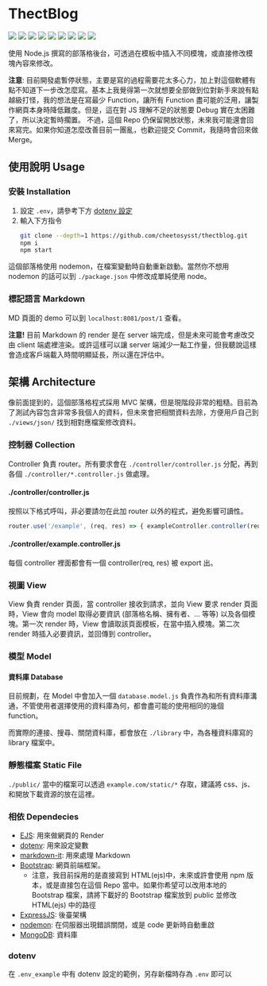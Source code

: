 # ThectBlog

[![](https://img.shields.io/github/license/cheetosysst/thectBlog?style=flat-square)]()
[![](https://img.shields.io/david/dev/cheetosysst/thectBlog?style=flat-square)]()
[![](https://img.shields.io/scrutinizer/quality/g/cheetosysst/thectBlog?style=flat-square)]()
[![](https://img.shields.io/codacy/grade/bbe55dd4142444ceb37e054215cecf09?style=flat-square)]()
[![](https://img.shields.io/github/issues/cheetosysst/thectBlog?style=flat-square)]()
[![](https://img.shields.io/github/issues-pr/cheetosysst/thectBlog?style=flat-square)]()
[![](https://img.shields.io/github/repo-size/cheetosysst/thectBlog?style=flat-square)]()
[![](https://img.shields.io/github/v/release/cheetosysst/thectBlog?style=flat-square)]()
[![](https://img.shields.io/github/downloads/cheetosysst/thectBlog/total?style=flat-square)]()

使用 Node.js 撰寫的部落格後台，可透過在模板中插入不同模塊，或直接修改模塊內容來修改。

**注意**: 目前開發處暫停狀態，主要是寫的過程需要花太多心力，加上對這個軟體有點不知道下一步改怎麼寫。基本上我覺得第一次就想要全部做到位對新手來說有點越級打怪，我的想法是在寫最少 Function，讓所有 Function 盡可能的泛用，讓製作網頁本身時降低難度。但是，這在對 JS 理解不足的狀態要 Debug 實在太困難了，所以決定暫時擱置。
不過，這個 Repo 仍保留開放狀態，未來我可能還會回來寫完。如果你知道怎麼改善目前一團亂，也歡迎提交 Commit，我隨時會回來做 Merge。

## 使用說明 Usage

### 安裝 Installation
1. 設定 `.env`，請參考下方 [dotenv 設定](#dotenv)
2. 輸入下方指令
	``` bash
	git clone --depth=1 https://github.com/cheetosysst/thectblog.git
	npm i
	npm start
	```
這個部落格使用 nodemon，在檔案變動時自動重新啟動。當然你不想用 nodemon 的話可以到 `./package.json` 中修改成單純使用 node。

### 標記語言 Markdown
MD 頁面的 demo 可以到 `localhost:8081/post/1` 查看。

**注意!** 目前 Markdown 的 render 是在 server 端完成，但是未來可能會考慮改交由 client 端處裡渲染。或許這樣可以讓 server 端減少一點工作量，但我聽說這樣會造成客戶端載入時間明顯延長，所以還在評估中。


## 架構 Architecture
像前面提到的，這個部落格程式採用 MVC 架構，但是現階段非常的粗糙。目前為了測試內容包含非常多我個人的資料，但未來會把相關資料去除，方便用戶自己到 `./views/json/` 找到相對應檔案修改資料。

### 控制器 Collection
Controller 負責 router。所有要求會在 `./controller/controller.js` 分配，再到各個 `./controller/*.controller.js` 做處理。
#### ./controller/controller.js
按照以下格式呼叫，非必要請勿在此加 router 以外的程式，避免影響可讀性。
```javascript
router.use('/example', (req, res) => { exampleController.controller(req, res)})
```
#### ./controller/example.controller.js
每個 controller 裡面都會有一個 controller(req, res) 被 export 出。
### 視圖 View
View 負責 render 頁面，當 controller 接收到請求，並向 View 要求 render 頁面時，View 會向 model 取得必要資訊 (部落格名稱、擁有者、... 等等) 以及各個模塊。第一次 render 時，View 會讀取該頁面模板，在當中插入模塊。第二次 render 時插入必要資訊，並回傳到 controller。

### 模型 Model

#### 資料庫 Database
目前規劃，在 Model 中會加入一個 `database.model.js` 負責作為和所有資料庫溝通，不管使用者選擇使用的資料庫為何，都會盡可能的使用相同的幾個 function。

而實際的連接、搜尋、關閉資料庫，都會放在 `./library` 中，為各種資料庫寫的 library 檔案中。

### 靜態檔案 Static File
`./public/` 當中的檔案可以透過 `example.com/static/*` 存取，建議將 css、js、 和開放下載資源的放在這裡。

### 相依 Dependecies
- [EJS](https://ejs.co/): 用來做網頁的 Render
- [dotenv](https://github.com/motdotla/dotenv): 用來設定變數
- [markdown-it](https://github.com/markdown-it/markdown-it): 用來處理 Markdown
- [Bootstrap](https://getbootstrap.com/): 網頁前端框架。
	- 注意，我目前採用的是直接寫到 HTML(ejs)中，未來或許會使用 npm 版本，或是直接包在這個 Repo 當中。如果你希望可以改用本地的 Bootstrap 檔案，請將下載好的 Bootstrap 檔案放到 public 並修改 HTML(ejs) 中的路徑
- [ExpressJS](https://expressjs.com/zh-tw/): 後臺架構
- [nodemon](https://nodemon.io/): 在伺服器出現錯誤關閉，或是 code 更新時自動重啟
- [MongoDB](https://www.mongodb.com/): 資料庫

### dotenv
在 `.env_example` 中有 dotenv 設定的範例，另存新檔時存為 `.env` 即可以
